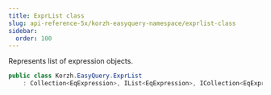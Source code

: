 ```yaml
---
title: ExprList class
slug: api-reference-5x/korzh-easyquery-namespace/exprlist-class
sidebar:
  order: 100
---
```


Represents list of expression objects.
```csharp
public class Korzh.EasyQuery.ExprList
    : Collection<EqExpression>, IList<EqExpression>, ICollection<EqExpression>, IEnumerable<EqExpression>, IEnumerable, IList, ICollection, IReadOnlyList<EqExpression>, IReadOnlyCollection<EqExpression>

```
